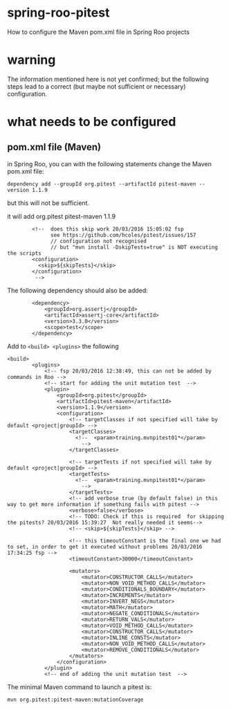 # spring-roo-pitest
How to configure the Maven pom.xml file in Spring Roo projects

# warning
The information mentioned here is not yet confirmed; but the following steps lead to a correct (but maybe not sufficient or necessary) configuration.

# what needs to be configured
## pom.xml file (Maven)

in Spring Roo, you can with the following statements change the Maven pom.xml file:

```dependency add --groupId org.pitest --artifactId pitest-maven --version 1.1.9```

but this will not be sufficient.

it will add
  <dependencies>
        <dependency>
            <groupId>org.pitest</groupId>
            <artifactId>pitest-maven</artifactId>
            <version>1.1.9</version>
        </dependency>
  </dependencies>

            <!--  does this skip work 20/03/2016 15:05:02 fsp
                  see https://github.com/hcoles/pitest/issues/157
                  // configuration not recognised
                  // but "mvn install -DskipTests=true" is NOT executing the scripts 
            <configuration> 
              <skip>${skipTests}</skip> 
            </configuration>            
             -->

The following dependency should also be added:
```
        <dependency>
            <groupId>org.assertj</groupId>
            <artifactId>assertj-core</artifactId>
            <version>3.3.0</version>
            <scope>test</scope>
        </dependency>        
```


Add to ```<build> <plugins>``` the following
```
<build>
        <plugins>
            <!-- fsp 20/03/2016 12:38:49, this can not be added by commands in Roo -->
            <!-- start for adding the unit mutation test  -->
            <plugin>
                <groupId>org.pitest</groupId>
                <artifactId>pitest-maven</artifactId>
                <version>1.1.9</version>
                <configuration>
                    <!-- targetClasses if not specified will take by default <project|groupId> -->
                    <targetClasses>
                      <!--  <param>training.mvnpitest01*</param>
                        -->
                    </targetClasses>
                    
                    <!-- targetTests if not specified will take by default <project|groupId> -->
                    <targetTests>
                      <!--  <param>training.mvnpitest01*</param> 
                        -->
                    </targetTests>
                    <!-- add verbose true (by default false) in this way to get more information if something fails with pitest -->
                    <verbose>false</verbose>
                    <!-- TODO: Check if this is required  for skipping the pitests? 20/03/2016 15:39:27  Not really needed it seems-->
                    <!-- <skip>${skipTests}</skip> -->

                    <!-- this timeoutConstant is the final one we had to set, in order to get it executed without problems 20/03/2016 17:34:25 fsp -->
                    <timeoutConstant>30000</timeoutConstant>

                    <mutators>
                        <mutator>CONSTRUCTOR_CALLS</mutator>
                        <mutator>NON_VOID_METHOD_CALLS</mutator>
                        <mutator>CONDITIONALS_BOUNDARY</mutator>
                        <mutator>INCREMENTS</mutator>
                        <mutator>INVERT_NEGS</mutator>
                        <mutator>MATH</mutator>
                        <mutator>NEGATE_CONDITIONALS</mutator>
                        <mutator>RETURN_VALS</mutator>
                        <mutator>VOID_METHOD_CALLS</mutator>
                        <mutator>CONSTRUCTOR_CALLS</mutator>
                        <mutator>INLINE_CONSTS</mutator>
                        <mutator>NON_VOID_METHOD_CALLS</mutator>
                        <mutator>REMOVE_CONDITIONALS</mutator>
                    </mutators>
                </configuration>
            </plugin>
            <!-- end of adding the unit mutation test  -->
```

The minimal Maven command to launch a pitest is:

```mvn org.pitest:pitest-maven:mutationCoverage```







